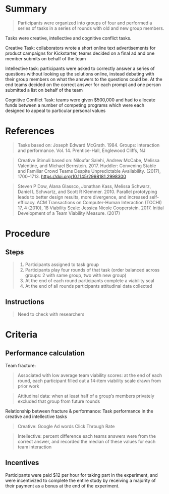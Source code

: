# Summary
> Participants were organized into groups of four and performed a series of tasks in a series of rounds with old and new group members. 

Tasks were creative, intellective and cognitive conflict tasks. 

Creative Task: collaborators wrote a short online text advertisements for product campaigns for Kickstarter, teams decided on a final ad and one member submits on behalf of the team 

Intellective task: participants were asked to correctly answer a series of questions without looking up the solutions online, instead debating with their group members on what the answers to the questions could be. At the end teams decided on the correct answer for each prompt and one person submitted a list on behalf of the team 

Cognitive Conflict Task: teams were given $500,000 and had to allocate funds between a number of competing programs which were each designed to appeal to particular personal values


# References
> Tasks based on: Joseph Edward McGrath. 1984. Groups: Interaction and performance. Vol. 14. Prentice-Hall, Englewood Cliffs, NJ

> Creative Stimuli based on:
Niloufar Salehi, Andrew McCabe, Melissa Valentine, and Michael Bernstein. 2017. Huddler: Convening Stable and Familiar Crowd Teams Despite Unpredictable Availability. (2017), 1700–1713. https://doi.org/10.1145/2998181.2998300

> Steven P Dow, Alana Glassco, Jonathan Kass, Melissa Schwarz, Daniel L Schwartz, and Scott R Klemmer. 2010. Parallel prototyping leads to better design results, more divergence, and increased self-efficacy. ACM Transactions on Computer-Human Interaction (TOCHI) 17, 4 (2010), 18
Viability Scale: Jessica Nicole Cooperstein. 2017. Initial Development of a Team Viability Measure. (2017)


# Procedure
## Steps
> 1. Participants assigned to task group
> 2. Participants play four rounds of that task (order balanced across groups: 2 with same group, two with new group) 
> 3. At the end of each round participants complete a viability scal
> 4. At the end of all rounds participants attitudinal data collected 


## Instructions
> Need to check with researchers

# Criteria
## Performance calculation
Team fracture: 
> Associated with low average team viability scores:  at the end of each round, each participant filled out a 14-item viability scale drawn from prior work

> Attitudinal data: when at least half of a group’s members privately excluded that group from future rounds

Relationship between fracture & performance: Task performance in the creative and intellective tasks
> Creative: Google Ad words Click Through Rate 

> Intellective: percent difference each teams answers were from the correct answer, and recorded the median of these values for each team interaction

## Incentives
Participants were paid $12 per hour for taking part in the experiment, and were incentivized to complete the entire study by receiving a majority of their payment as a bonus at the end of the experiment.
